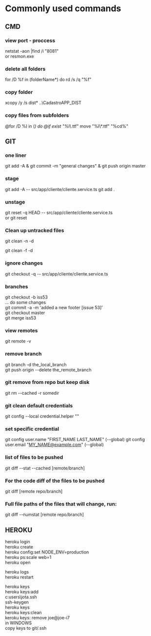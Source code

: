# Commonly used commands  
  
## CMD  
### view port - proccess  
netstat -aon |find /i "8081"  
or resmon.exe  
### delete all folders  
for /D %f in (folderName*) do rd /s /q "%f"  
### copy folder  
xcopy /y /s dist\* ..\CadastroAPP_DIST 
### copy files from subfolders  
@for /D %I in (*) do @if exist "%I\\*.ttf" move "%I\\*.ttf" "%cd%"
  
## GIT 
### one liner
git add -A & git commit -m "general changes" & git push origin master  
### stage   
git add -A -- src/app/cliente/cliente.service.ts
git add .
### unstage  
git reset -q HEAD -- src/app/cliente/cliente.service.ts  
or git reset  
### Clean up untracked files
git clean -n -d

git clean -f -d
### ignore changes  
git checkout -q -- src/app/cliente/cliente.service.ts  
### branches  
git checkout -b iss53  
... do some changes  
git commit -a -m 'added a new footer [issue 53]'  
git checkout master  
git merge iss53  
### view remotes  
git remote -v  
### remove branch  
git branch -d the_local_branch  
git push origin --delete the_remote_branch  
### git remove from repo but keep disk  
git rm --cached -r somedir  
### git clean default credentials
git config --local credential.helper ""
### set specific credential
git config user.name "FIRST_NAME LAST_NAME" (--global)
git config user.email "MY_NAME@example.com" (--global)
### list of files to be pushed
git diff --stat --cached [remote/branch]
### For the code diff of the files to be pushed
git diff [remote repo/branch]
### Full file paths of the files that will change, run:
git diff --numstat [remote repo/branch]

   
## HEROKU  
heroku login  
heroku create  
heroku config:set NODE_ENV=production  
heroku ps:scale web=1  
heroku open  
  
heroku logs  
heroku restart  
  
heroku keys  
	heroku keys:add  
	c:users\jota\.ssh  
		ssh-keygen  
	heroku keys  
	heroku keys:clean  
	keroku keys: remove joe@joe-i7  
	in WINDOWS  
		copy keys to git/.ssh  	  
	
